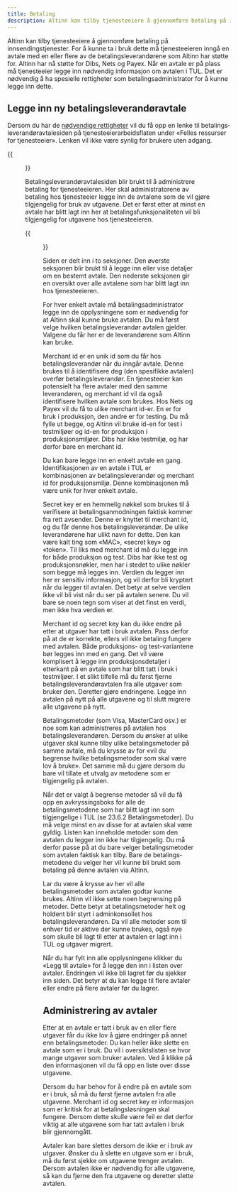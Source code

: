 ```yaml
---
title: Betaling
description: Altinn kan tilby tjenesteeiere å gjennomføre betaling på innsendingstjenester.
---
```


Altinn kan tilby tjenesteeiere å gjennomføre betaling på innsendingstjenester. For å kunne ta i bruk dette må tjenesteeieren inngå en avtale
med en eller flere av de betalingsleverandørene som Altinn har støtte for. Altinn har nå støtte for Dibs, Nets og Payex. Når en avtale er på
plass må tjenesteeier legge inn nødvendig informasjon om avtalen i TUL. Det er nødvendig å ha spesielle rettigheter som
betalingsadministrator for å kunne legge inn dette.

## Legge inn ny betalingsleverandøravtale

Dersom du har de [nødvendige rettigheter](../../../diverse/administrators-oppgaver/#adgang-til-betalingsleverandøravtalesiden) vil du få opp en lenke til
betalings­leverandør­avtale­siden på tjenesteeierarbeidsflaten under «Felles ressurser for tjenesteeier». Lenken vil ikke være synlig for
brukere uten adgang.

{{<figure src="/docs/images/guides/tul/link-til-betalingsleverandøravtaler.png?width=300" title="Lenke til betalingsleverandøravtaler" >}}

Betalingsleverandøravtalesiden blir brukt til å administrere betaling for tjenesteeieren. Her skal administratorene av betaling hos
tjenesteeier legge inn de avtalene som de vil gjøre tilgjengelig for bruk av utgavene. Det er først etter at minst en avtale har blitt lagt
inn her at betalingsfunksjonaliteten vil bli tilgjengelig for utgavene hos tjenesteeieren.

{{<figure src="/docs/images/guides/tul/betalingsleverandøravtaler.png?width=700" title="Betalingsleverandøravtaler" >}}

Siden er delt inn i to seksjoner. Den øverste seksjonen blir brukt til å legge inn eller vise detaljer om en bestemt avtale. Den nederste
seksjonen gir en oversikt over alle avtalene som har blitt lagt inn hos tjenesteeieren.

For hver enkelt avtale må betalingsadministrator legge inn de opplysningene som er nødvendig for at Altinn skal kunne bruke avtalen. Du må
først velge hvilken betalings­leverandør avtalen gjelder. Valgene du får her er de leverandørene som Altinn kan bruke.

Merchant id er en unik id som du får hos betalingsleverandør når du inngår avtale. Denne brukes til å identifisere deg (den spesifikke
avtalen) overfør betalingsleverandør. En tjenesteeier kan potensielt ha flere avtaler med den samme leverandøren, og merchant id vil da også
identifisere hvilken avtale som brukes. Hos Nets og Payex vil du få to ulike merchant id-er. En er for bruk i produksjon, den andre er for
testing. Du må fylle ut begge, og Altinn vil bruke id-en for test i testmiljøer og id-en for produksjon i produksjonsmiljøer. Dibs har ikke
testmiljø, og har derfor bare en merchant id.

Du kan bare legge inn en enkelt avtale en gang. Identifikasjonen av en avtale i TUL er kombinasjonen av betalingsleverandør og merchant id
for produksjonsmiljø. Denne kombinasjonen må være unik for hver enkelt avtale.

Secret key er en hemmelig nøkkel som brukes til å verifisere at betalingsanmodningen faktisk kommer fra rett avsender. Denne er knyttet til
merchant id, og du får denne hos betalings­leverandør. De ulike leverandørene har ulikt navn for dette. Den kan være kalt ting som «MAC»,
«secret key» og «token». Til liks med merchant id må du legge inn for både produksjon og test. Dibs har ikke test og produksjonsnøkler, men
har i stedet to ulike nøkler som begge må legges inn. Verdien du legger inn her er sensitiv informasjon, og vil derfor bli kryptert når du
legger til avtalen. Det betyr at selve verdien ikke vil bli vist når du ser på avtalen senere. Du vil bare se noen tegn som viser at det
finst en verdi, men ikke hva verdien er.

Merchant id og secret key kan du ikke endre på etter at utgaver har tatt i bruk avtalen. Pass derfor på at de er korrekte, ellers vil ikke
betaling fungere med avtalen. Både produksjons- og test-variantene bør legges inn med en gang. Det vil være komplisert å legge inn
pro­duk­sjons­detaljer i etterkant på en avtale som har blitt tatt i bruk i testmiljøer. I et slikt tilfelle må du først fjerne
betalingsleverandøravtalen fra alle utgaver som bruker den. Deretter gjøre endringene. Legge inn avtalen på nytt på alle utgavene og til
slutt migrere alle utgavene på nytt.

Betalingsmetoder (som Visa, MasterCard osv.) er noe som kan administreres på avtalen hos betalingsleverandøren. Dersom du ønsker at ulike
utgaver skal kunne tilby ulike betalings­metoder på samme avtale, må du krysse av for «vil du begrense hvilke betalingsmetoder som skal være
lov å bruke». Det samme må du gjøre dersom du bare vil tillate et utvalg av metodene som er tilgjengelig på avtalen.

Når det er valgt å begrense metoder så vil du få opp en av­kryssings­boks for alle de betalingsmetodene som har blitt lagt inn som
tilgjengelige i TUL (se 23.6.2 Betalingsmetoder). Du må velge minst en av disse for at avtalen skal være gyldig. Listen kan inneholde
metoder som den avtalen du legger inn ikke har tilgjengelig. Du må derfor passe på at du bare velger betalingsmetoder som avtalen faktisk
kan tilby. Bare de betalings­metodene du velger her vil kunne bli brukt som betaling på denne avtalen via Altinn.

Lar du være å krysse av her vil alle betalingsmetoder som avtalen godtar kunne brukes. Altinn vil ikke sette noen begrensing på metoder.
Dette betyr at betalingsmetoder helt og holdent blir styrt i adminkonsollet hos betalingsleverandøren. Da vil alle metoder som til enhver
tid er aktive der kunne brukes, også nye som skulle bli lagt til etter at avtalen er lagt inn i TUL og utgaver migrert.

Når du har fylt inn alle opplysningene klikker du «Legg til avtale» for å legge den inn i listen over avtaler. Endringen vil ikke bli lagret
før du sjekker inn siden. Det betyr at du kan legge til flere avtaler eller endre på flere avtaler før du lagrer.

## Administrering av avtaler

Etter at en avtale er tatt i bruk av en eller flere utgaver får du ikke lov å gjøre endringer på annet enn betalingsmetoder. Du kan heller
ikke slette en avtale som er i bruk. Du vil i oversikts­listen se hvor mange utgaver som bruker avtalen. Ved å klikke på den infor­ma­sjonen
vil du få opp en liste over disse utgavene.

Dersom du har behov for å endre på en avtale som er i bruk, så må du først fjerne avtalen fra alle utgavene. Merchant id og secret key er
informasjon som er kritisk for at betalings­løsningen skal fungere. Dersom dette skulle være feil er det derfor viktig at alle utgavene som
har tatt avtalen i bruk blir gjennomgått.

Avtaler kan bare slettes dersom de ikke er i bruk av utgaver. Ønsker du å slette en utgave som er i bruk, må du først sjekke om utgavene
trenger avtalen. Dersom avtalen ikke er nødvendig for alle utgavene, så kan du fjerne den fra utgavene og deretter slette avtalen.
